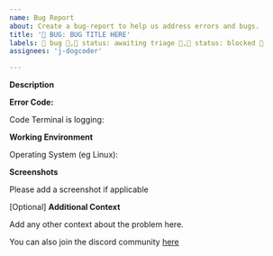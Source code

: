 ```yaml
---
name: Bug Report
about: Create a bug-report to help us address errors and bugs.
title: '🐛 BUG: BUG TITLE HERE'
labels: 🐛 bug 🐛,🚦 status: awaiting triage 🚦,🚧 status: blocked 🚧
assignees: 'j-dogcoder'

---
```


**Description**

<!--A clear and concise description of what the bug is.-->

**Error Code:**

Code Terminal is logging:

**Working Environment**

Operating System (eg Linux):

**Screenshots**

Please add a screenshot if applicable

[Optional] **Additional Context**

Add any other context about the problem here.

You can also join the discord community [here](https://discord.com/invite/HSupF99kpq)
